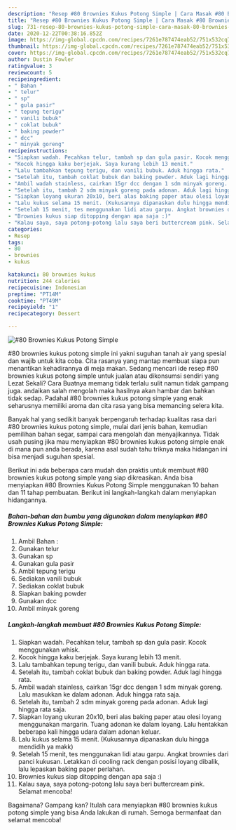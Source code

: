 ```yaml
---
description: "Resep #80 Brownies Kukus Potong Simple | Cara Masak #80 Brownies Kukus Potong Simple Yang Enak dan Simpel"
title: "Resep #80 Brownies Kukus Potong Simple | Cara Masak #80 Brownies Kukus Potong Simple Yang Enak dan Simpel"
slug: 731-resep-80-brownies-kukus-potong-simple-cara-masak-80-brownies-kukus-potong-simple-yang-enak-dan-simpel
date: 2020-12-22T00:38:16.852Z
image: https://img-global.cpcdn.com/recipes/7261e787474eab52/751x532cq70/80-brownies-kukus-potong-simple-foto-resep-utama.jpg
thumbnail: https://img-global.cpcdn.com/recipes/7261e787474eab52/751x532cq70/80-brownies-kukus-potong-simple-foto-resep-utama.jpg
cover: https://img-global.cpcdn.com/recipes/7261e787474eab52/751x532cq70/80-brownies-kukus-potong-simple-foto-resep-utama.jpg
author: Dustin Fowler
ratingvalue: 3
reviewcount: 5
recipeingredient:
- " Bahan "
- " telur"
- " sp"
- " gula pasir"
- " tepung terigu"
- " vanili bubuk"
- " coklat bubuk"
- " baking powder"
- " dcc"
- " minyak goreng"
recipeinstructions:
- "Siapkan wadah. Pecahkan telur, tambah sp dan gula pasir. Kocok menggunakan whisk."
- "Kocok hingga kaku berjejak. Saya kurang lebih 13 menit."
- "Lalu tambahkan tepung terigu, dan vanili bubuk. Aduk hingga rata."
- "Setelah itu, tambah coklat bubuk dan baking powder. Aduk lagi hingga rata."
- "Ambil wadah stainless, cairkan 15gr dcc dengan 1 sdm minyak goreng. Lalu masukkan ke dalam adonan. Aduk hingga rata saja."
- "Setelah itu, tambah 2 sdm minyak goreng pada adonan. Aduk lagi hingga rata saja."
- "Siapkan loyang ukuran 20x10, beri alas baking paper atau olesi loyang menggunakan margarin. Tuang adonan ke dalam loyang. Lalu hentakkan beberapa kali hingga udara dalam adonan keluar."
- "Lalu kukus selama 15 menit. (Kukusannya dipanaskan dulu hingga mendidih ya makk)"
- "Setelah 15 menit, tes menggunakan lidi atau garpu. Angkat brownies dari panci kukusan. Letakkan di cooling rack dengan posisi loyang dibalik, lalu lepaskan baking paper perlahan."
- "Brownies kukus siap ditopping dengan apa saja :)"
- "Kalau saya, saya potong-potong lalu saya beri buttercream pink. Selamat mencoba!"
categories:
- Resep
tags:
- 80
- brownies
- kukus

katakunci: 80 brownies kukus 
nutrition: 244 calories
recipecuisine: Indonesian
preptime: "PT14M"
cooktime: "PT49M"
recipeyield: "1"
recipecategory: Dessert

---
```



![#80 Brownies Kukus Potong Simple](https://img-global.cpcdn.com/recipes/7261e787474eab52/751x532cq70/80-brownies-kukus-potong-simple-foto-resep-utama.jpg)


#80 brownies kukus potong simple ini yakni suguhan tanah air yang spesial dan wajib untuk kita coba. Cita rasanya yang mantap membuat siapa pun menantikan kehadirannya di meja makan.
Sedang mencari ide resep #80 brownies kukus potong simple untuk jualan atau dikonsumsi sendiri yang Lezat Sekali? Cara Buatnya memang tidak terlalu sulit namun tidak gampang juga. andaikan salah mengolah maka hasilnya akan hambar dan bahkan tidak sedap. Padahal #80 brownies kukus potong simple yang enak seharusnya memiliki aroma dan cita rasa yang bisa memancing selera kita.

Banyak hal yang sedikit banyak berpengaruh terhadap kualitas rasa dari #80 brownies kukus potong simple, mulai dari jenis bahan, kemudian pemilihan bahan segar, sampai cara mengolah dan menyajikannya. Tidak usah pusing jika mau menyiapkan #80 brownies kukus potong simple enak di mana pun anda berada, karena asal sudah tahu triknya maka hidangan ini bisa menjadi suguhan spesial.




Berikut ini ada beberapa cara mudah dan praktis untuk membuat #80 brownies kukus potong simple yang siap dikreasikan. Anda bisa menyiapkan #80 Brownies Kukus Potong Simple menggunakan 10 bahan dan 11 tahap pembuatan. Berikut ini langkah-langkah dalam menyiapkan hidangannya.

<!--inarticleads1-->

##### Bahan-bahan dan bumbu yang digunakan dalam menyiapkan #80 Brownies Kukus Potong Simple:

1. Ambil  Bahan :
1. Gunakan  telur
1. Gunakan  sp
1. Gunakan  gula pasir
1. Ambil  tepung terigu
1. Sediakan  vanili bubuk
1. Sediakan  coklat bubuk
1. Siapkan  baking powder
1. Gunakan  dcc
1. Ambil  minyak goreng




<!--inarticleads2-->

##### Langkah-langkah membuat #80 Brownies Kukus Potong Simple:

1. Siapkan wadah. Pecahkan telur, tambah sp dan gula pasir. Kocok menggunakan whisk.
1. Kocok hingga kaku berjejak. Saya kurang lebih 13 menit.
1. Lalu tambahkan tepung terigu, dan vanili bubuk. Aduk hingga rata.
1. Setelah itu, tambah coklat bubuk dan baking powder. Aduk lagi hingga rata.
1. Ambil wadah stainless, cairkan 15gr dcc dengan 1 sdm minyak goreng. Lalu masukkan ke dalam adonan. Aduk hingga rata saja.
1. Setelah itu, tambah 2 sdm minyak goreng pada adonan. Aduk lagi hingga rata saja.
1. Siapkan loyang ukuran 20x10, beri alas baking paper atau olesi loyang menggunakan margarin. Tuang adonan ke dalam loyang. Lalu hentakkan beberapa kali hingga udara dalam adonan keluar.
1. Lalu kukus selama 15 menit. (Kukusannya dipanaskan dulu hingga mendidih ya makk)
1. Setelah 15 menit, tes menggunakan lidi atau garpu. Angkat brownies dari panci kukusan. Letakkan di cooling rack dengan posisi loyang dibalik, lalu lepaskan baking paper perlahan.
1. Brownies kukus siap ditopping dengan apa saja :)
1. Kalau saya, saya potong-potong lalu saya beri buttercream pink. Selamat mencoba!




Bagaimana? Gampang kan? Itulah cara menyiapkan #80 brownies kukus potong simple yang bisa Anda lakukan di rumah. Semoga bermanfaat dan selamat mencoba!
